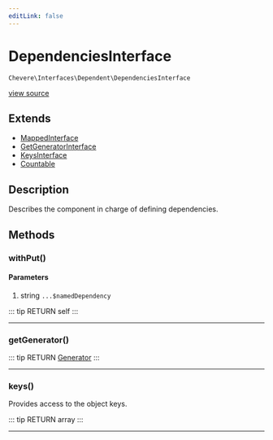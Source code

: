```yaml
---
editLink: false
---
```


# DependenciesInterface

`Chevere\Interfaces\Dependent\DependenciesInterface`

[view source](https://github.com/chevere/chevere/blob/master/Dependent/DependenciesInterface.php)

## Extends

- [MappedInterface](../DataStructure/MappedInterface.md)
- [GetGeneratorInterface](../DataStructure/GetGeneratorInterface.md)
- [KeysInterface](../DataStructure/KeysInterface.md)
- [Countable](https://www.php.net/manual/class.countable)

## Description

Describes the component in charge of defining dependencies.

## Methods

### withPut()

#### Parameters

1. string `...$namedDependency`

::: tip RETURN
self
:::

---

### getGenerator()

::: tip RETURN
[Generator](https://www.php.net/manual/class.generator)
:::

---

### keys()

Provides access to the object keys.

::: tip RETURN
array
:::

---

